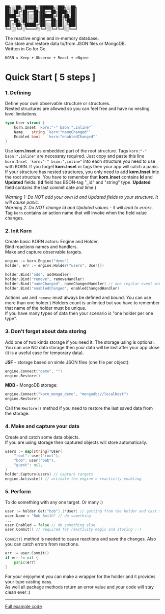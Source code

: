 ```
██╗░░██╗░█████╗░██████╗░███╗░░██╗
██║░██╔╝██╔══██╗██╔══██╗████╗░██║
█████═╝░██║░░██║██████╔╝██╔██╗██║
██╔═██╗░██║░░██║██╔══██╗██║╚████║
██║░╚██╗╚█████╔╝██║░░██║██║░╚███║
╚═╝░░╚═╝░╚════╝░╚═╝░░╚═╝╚═╝░░╚══╝
```

The reactive engine and in-memory database.\
Can store and restore data to/from JSON files or MongoDB.\
Written in Go for Go.
```
KORN = Keep + Observe + React + eNgine
```
# Quick Start [ 5 steps ]

### 1. Defining
Define your own observable structure or structures.\
Nested structures are allowed so you can feel free and have no nesting level limitations.
```go
type User struct {
    korn.Inset `korn:"-" bson:",inline"` 
    Name    string `korn:"nameChanged"`
    Enabled bool   `korn:"enabledChanged"`
}
```
Use **korn.Inset** as embedded part of the root structure. Tags `korn:"-" bson:",inline"` are necessray required.
Just copy and paste this line ``korn.Inset `korn:"-" bson:",inline"`` into each structure you need to use with KORN.
If you forget **korn.Inset** or tags then your app will catch a panic. 
If your structure has nested structures, you only need to add **korn.Inset** into the root structure.
You have to remember that **korn.Inset** contains **Id** and **Updated** fields.
(**Id** field has BSON-tag "_id" and "string" type. **Updated** field contains the last commit date and time.)

*Warning 1: Do NOT add your own Id and Updated fields to your structure. It will cause panic.*\
*Warning 2: Do NOT change Id and Updated values - it will lead to errors.*\
Tag `korn` contains an action name that will invoke when the field value changes.

### 2. Init Korn
Create basic KORN actors: Engine and Holder.\
Bind reactions names and handlers.\
Make and capture observable targets.

```go
engine := korn.Engine("demo")
holder, err := engine.Holder("users", User{})

holder.Bind("add", addHandler) 
holder.Bind("remove", removeHandler) 
holder.Bind("nameChanged", nameChangedHandler) // one regular event minimum requried
holder.Bind("enabledChanged", enabledChangedHandler)
```
Actions `add` and `remove` must always be defined and bound.
You can use more than one holder.\ 
Holders count is unlimited but you have to remember that name of the holder must be unique.\
If you have many types of data then your scenario is "one holder per one type".

### 3. Don't forget about data storing
Add one of two kinds storage if you need it. The storage using is optional.\
You can use NO data storage then your data will be lost after your app close (it is a useful case for temporary data).

**JSF** - storage based on simle JSON files (one file per object):
```go
engine.Connect("demo", "") 
engine.Restore() 
```
**MDB** - MongoDB storage:
```go
engine.Connect("korn_mongo_demo", "mongodb://localhost") 
engine.Restore() 
```
Call the `Restore()` method if you need to restore the last saved data from the storage.

### 4. Make and capture your data
Create and catch some data objects.\
If you are using storage then captured objects will store automatically.
```go
users := map[string]*User{
    "root": user("root"), 
    "bob": user("bob"), 
    "guest": nil,
}
holder.Capture(users) // capture targets 
engine.Activate() // activate the engine > reactivity enabling
```

### 5. Perform
To do something with any one target. Or many :)

```go
user := holder.Get("bob").(*User) // getting from the holder and cast to origin type pointer
user.Name = "Bob Smith" // do something
...
user.Enabled = false // do something else
user.Commit() // required for reactivity magic and storing :-)
```
`Commit()` method is needed to cause reactions and save the changes.
Also you can catch errors from reactions.
```go
err := user.Commit() 
if err != nil {
    panic(err)
}
```
For your enjoyment you can make a wrapper for the holder and it provides your type casting easy. \
As well all package methods return an error value and your code will stay clean ever :)

***

[Full example code](https://github.com/en-v/korn/blob/main/examples/example.go)
